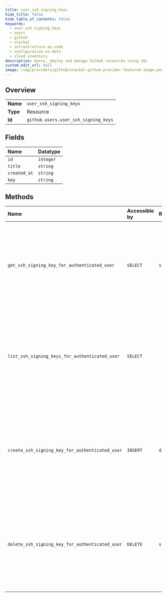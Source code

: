 ```yaml
---
title: user_ssh_signing_keys
hide_title: false
hide_table_of_contents: false
keywords:
  - user_ssh_signing_keys
  - users
  - github    
  - stackql
  - infrastructure-as-code
  - configuration-as-data
  - cloud inventory
description: Query, deploy and manage GitHub resources using SQL
custom_edit_url: null
image: /img/providers/github/stackql-github-provider-featured-image.png
---
```

  
    

## Overview
<table><tbody>
<tr><td><b>Name</b></td><td><code>user_ssh_signing_keys</code></td></tr>
<tr><td><b>Type</b></td><td>Resource</td></tr>
<tr><td><b>Id</b></td><td><code>github.users.user_ssh_signing_keys</code></td></tr>
</tbody></table>

## Fields
| Name | Datatype |
|:-----|:---------|
| `id` | `integer` |
| `title` | `string` |
| `created_at` | `string` |
| `key` | `string` |
## Methods
| Name | Accessible by | Required Params | Description |
|:-----|:--------------|:----------------|:------------|
| `get_ssh_signing_key_for_authenticated_user` | `SELECT` | `ssh_signing_key_id` | Gets extended details for an SSH signing key. You must authenticate with Basic Authentication, or you must authenticate with OAuth with at least `read:ssh_signing_key` scope. For more information, see "[Understanding scopes for OAuth apps](https://docs.github.com/apps/building-oauth-apps/understanding-scopes-for-oauth-apps/)." |
| `list_ssh_signing_keys_for_authenticated_user` | `SELECT` |  | Lists the SSH signing keys for the authenticated user's GitHub account. You must authenticate with Basic Authentication, or you must authenticate with OAuth with at least `read:ssh_signing_key` scope. For more information, see "[Understanding scopes for OAuth apps](https://docs.github.com/apps/building-oauth-apps/understanding-scopes-for-oauth-apps/)." |
| `create_ssh_signing_key_for_authenticated_user` | `INSERT` | `data__key` | Creates an SSH signing key for the authenticated user's GitHub account. You must authenticate with Basic Authentication, or you must authenticate with OAuth with at least `write:ssh_signing_key` scope. For more information, see "[Understanding scopes for OAuth apps](https://docs.github.com/apps/building-oauth-apps/understanding-scopes-for-oauth-apps/)." |
| `delete_ssh_signing_key_for_authenticated_user` | `DELETE` | `ssh_signing_key_id` | Deletes an SSH signing key from the authenticated user's GitHub account. You must authenticate with Basic Authentication, or you must authenticate with OAuth with at least `admin:ssh_signing_key` scope. For more information, see "[Understanding scopes for OAuth apps](https://docs.github.com/apps/building-oauth-apps/understanding-scopes-for-oauth-apps/)." |
